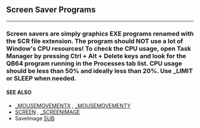 ## Screen Saver Programs
---

### Screen savers are simply graphics EXE programs renamed with the SCR file extension. The program should NOT use a lot of Window's CPU resources! To check the CPU usage, open Task Manager by pressing Ctrl + Alt + Delete keys and look for the QB64 program running in the Processes tab list. CPU usage should be less than 50% and ideally less than 20%. Use _LIMIT or SLEEP when needed.

#### SEE ALSO
* [_MOUSEMOVEMENTX](./_MOUSEMOVEMENTX.md) , [_MOUSEMOVEMENTY](./_MOUSEMOVEMENTY.md)
* [SCREEN](./SCREEN.md) , [_SCREENIMAGE](./_SCREENIMAGE.md)
* SaveImage [SUB](./SUB.md)
